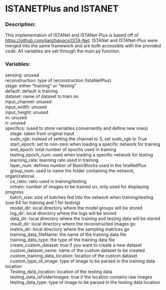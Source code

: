 # ISTANETPlus and ISTANET
### Description:
This implementation of ISTANet and ISTANet-Plus is based off of https://github.com/jianzhangcs/ISTA-Net. ISTANet and ISTANet-Plus were merged into the same framework and are both accessible with the provided code. All variables are set through the main.py function.

### Variables:
sensing: unused<br />
reconstruction: type of reconstruction (IstaNetPlus)<br />
stage: either "training" or "testing"<br />
default: default is training<br />
dataset: name of dataset to train on<br />
input_channel: unused<br />
input_width: unused<br />
input_height: unused<br />
m: unused<br />
n: unused<br />
specifics: (used to store variables conveniently and define new ones)<br />
&nbsp;&nbsp;&nbsp;&nbsp;stage: taken from original input<br />
&nbsp;&nbsp;&nbsp;&nbsp;sudo_rgb: instead of setting the channel to 3, set sudo_rgb to True<br />
&nbsp;&nbsp;&nbsp;&nbsp;start_epoch: set to non-zero when loading a specific network for training<br />
&nbsp;&nbsp;&nbsp;&nbsp;end_epoch: total number of epochs used in training<br />
&nbsp;&nbsp;&nbsp;&nbsp;testing_epoch_num: used when loading a specific network for testing<br />
&nbsp;&nbsp;&nbsp;&nbsp;learning_rate: learning rate used in training<br />
&nbsp;&nbsp;&nbsp;&nbsp;layer_num: defines number of BasicBlocks used in the IstaNetPlus<br />
&nbsp;&nbsp;&nbsp;&nbsp;group_num: used to name the folder containing the network, organizational<br />
&nbsp;&nbsp;&nbsp;&nbsp;cs_ratio: ratio used in training/testing<br />
&nbsp;&nbsp;&nbsp;&nbsp;nrtrain: number of images to be trained on, only used for displaying progress<br />
&nbsp;&nbsp;&nbsp;&nbsp;batch_size: size of batches fed into the network when training/testing (use 64 for training and 1 for testing)<br />
&nbsp;&nbsp;&nbsp;&nbsp;model_dir: local directory where the model groups will be stored<br />
&nbsp;&nbsp;&nbsp;&nbsp;log_dir: local directory where the logs will be stored<br />
&nbsp;&nbsp;&nbsp;&nbsp;data_dir: local directory where the training and testing data will be stored <br />
&nbsp;&nbsp;&nbsp;&nbsp;result_dir: local directory where the reconstructed images go<br />
&nbsp;&nbsp;&nbsp;&nbsp;matrix_dir: local directory where the sampling matrices go<br />
&nbsp;&nbsp;&nbsp;&nbsp;training_data_fileName: the name of the training data file<br />
&nbsp;&nbsp;&nbsp;&nbsp;training_data_type: the type of the training data file<br />
&nbsp;&nbsp;&nbsp;&nbsp;create_custom_dataset: true if you want to create a new dataset<br />
&nbsp;&nbsp;&nbsp;&nbsp;custom_dataset_name: name of the custom dataset to be created<br />
&nbsp;&nbsp;&nbsp;&nbsp;custom_training_data_location: location of the custom dataset<br />
&nbsp;&nbsp;&nbsp;&nbsp;custom_type_of_image: type of image to be parsed in the training data location<br />
&nbsp;&nbsp;&nbsp;&nbsp;Testing_data_location: location of the testing data<br />
&nbsp;&nbsp;&nbsp;&nbsp;testing_data_isFolderImages: true if the location contains raw images<br />
&nbsp;&nbsp;&nbsp;&nbsp;testing_data_type:  type of image to be parsed in the testing data location<br />
